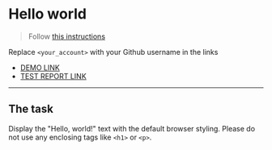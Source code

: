 # Hello world
> Follow [this instructions](https://github.com/mate-academy/layout_task-guideline#how-to-solve-the-layout-tasks-on-github)

Replace `<your_account>` with your Github username in the links
- [DEMO LINK](https://<your_account>.github.io/layout_hello-world/) <br>
- [TEST REPORT LINK](https://<your_account>.github.io/layout_hello-world/report/html_report/)
___

## The task 
Display the "Hello, world!" text with the default browser styling. Please do not 
use any enclosing tags like `<h1>` or `<p>`.
